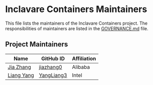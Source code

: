 # Inclavare Containers Maintainers

This file lists the maintainers of the Inclavare Containers project. The responsibilities of maintainers are listed in the [GOVERNANCE.md](GOVERNANCE.md) file.

## Project Maintainers

| Name | GitHub ID | Affiliation |
| ---- | --------- | ----------- |
| [Jia Zhang](mailto:zhang.jia@linux.alibaba.com) | [jiazhang0](https://github.com/jiazhang0) | Alibaba |
| [Liang Yang](mailto:liang3.yang@intel.com) | [YangLiang3](https://github.com/YangLiang3) | Intel |
